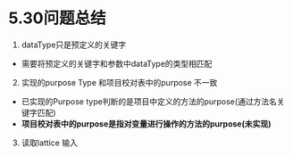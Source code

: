# 5.30问题总结
1. dataType只是预定义的关键字
- 需要将预定义的关键字和参数中dataType的类型相匹配
2. 实现的purpose Type 和项目校对表中的purpose 不一致
- 已实现的Purpose type判断的是项目中定义的方法的purpose(通过方法名关键字匹配)
- **项目校对表中的purpose是指对变量进行操作的方法的purpose(未实现)**
3. 读取lattice 输入

